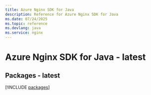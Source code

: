 ```yaml
---
title: Azure Nginx SDK for Java
description: Reference for Azure Nginx SDK for Java
ms.date: 07/24/2025
ms.topic: reference
ms.devlang: java
ms.service: nginx
---
```

# Azure Nginx SDK for Java - latest
## Packages - latest
[!INCLUDE [packages](nginx-index.md)]